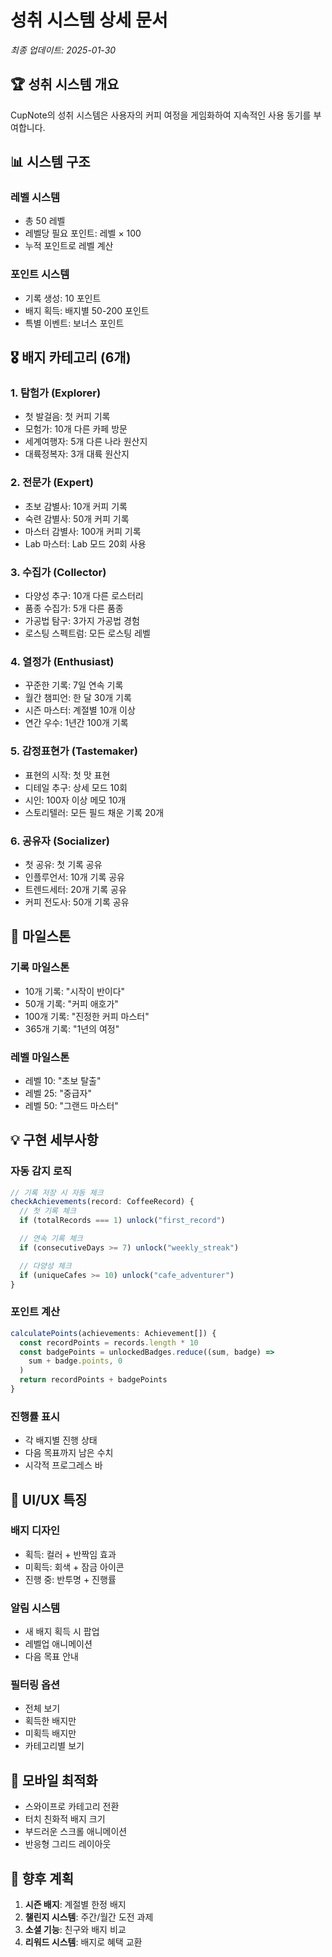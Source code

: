 # 성취 시스템 상세 문서

_최종 업데이트: 2025-01-30_

## 🏆 성취 시스템 개요

CupNote의 성취 시스템은 사용자의 커피 여정을 게임화하여 지속적인 사용 동기를 부여합니다.

## 📊 시스템 구조

### **레벨 시스템**

- 총 50 레벨
- 레벨당 필요 포인트: 레벨 × 100
- 누적 포인트로 레벨 계산

### **포인트 시스템**

- 기록 생성: 10 포인트
- 배지 획득: 배지별 50-200 포인트
- 특별 이벤트: 보너스 포인트

## 🎖️ 배지 카테고리 (6개)

### 1. **탐험가 (Explorer)**

- 첫 발걸음: 첫 커피 기록
- 모험가: 10개 다른 카페 방문
- 세계여행자: 5개 다른 나라 원산지
- 대륙정복자: 3개 대륙 원산지

### 2. **전문가 (Expert)**

- 초보 감별사: 10개 커피 기록
- 숙련 감별사: 50개 커피 기록
- 마스터 감별사: 100개 커피 기록
- Lab 마스터: Lab 모드 20회 사용

### 3. **수집가 (Collector)**

- 다양성 추구: 10개 다른 로스터리
- 품종 수집가: 5개 다른 품종
- 가공법 탐구: 3가지 가공법 경험
- 로스팅 스펙트럼: 모든 로스팅 레벨

### 4. **열정가 (Enthusiast)**

- 꾸준한 기록: 7일 연속 기록
- 월간 챔피언: 한 달 30개 기록
- 시즌 마스터: 계절별 10개 이상
- 연간 우수: 1년간 100개 기록

### 5. **감정표현가 (Tastemaker)**

- 표현의 시작: 첫 맛 표현
- 디테일 추구: 상세 모드 10회
- 시인: 100자 이상 메모 10개
- 스토리텔러: 모든 필드 채운 기록 20개

### 6. **공유자 (Socializer)**

- 첫 공유: 첫 기록 공유
- 인플루언서: 10개 기록 공유
- 트렌드세터: 20개 기록 공유
- 커피 전도사: 50개 기록 공유

## 🎯 마일스톤

### **기록 마일스톤**

- 10개 기록: "시작이 반이다"
- 50개 기록: "커피 애호가"
- 100개 기록: "진정한 커피 마스터"
- 365개 기록: "1년의 여정"

### **레벨 마일스톤**

- 레벨 10: "초보 탈출"
- 레벨 25: "중급자"
- 레벨 50: "그랜드 마스터"

## 💡 구현 세부사항

### **자동 감지 로직**

```typescript
// 기록 저장 시 자동 체크
checkAchievements(record: CoffeeRecord) {
  // 첫 기록 체크
  if (totalRecords === 1) unlock("first_record")

  // 연속 기록 체크
  if (consecutiveDays >= 7) unlock("weekly_streak")

  // 다양성 체크
  if (uniqueCafes >= 10) unlock("cafe_adventurer")
}
```

### **포인트 계산**

```typescript
calculatePoints(achievements: Achievement[]) {
  const recordPoints = records.length * 10
  const badgePoints = unlockedBadges.reduce((sum, badge) =>
    sum + badge.points, 0
  )
  return recordPoints + badgePoints
}
```

### **진행률 표시**

- 각 배지별 진행 상태
- 다음 목표까지 남은 수치
- 시각적 프로그레스 바

## 🎨 UI/UX 특징

### **배지 디자인**

- 획득: 컬러 + 반짝임 효과
- 미획득: 회색 + 잠금 아이콘
- 진행 중: 반투명 + 진행률

### **알림 시스템**

- 새 배지 획득 시 팝업
- 레벨업 애니메이션
- 다음 목표 안내

### **필터링 옵션**

- 전체 보기
- 획득한 배지만
- 미획득 배지만
- 카테고리별 보기

## 📱 모바일 최적화

- 스와이프로 카테고리 전환
- 터치 친화적 배지 크기
- 부드러운 스크롤 애니메이션
- 반응형 그리드 레이아웃

## 🔮 향후 계획

1. **시즌 배지**: 계절별 한정 배지
2. **챌린지 시스템**: 주간/월간 도전 과제
3. **소셜 기능**: 친구와 배지 비교
4. **리워드 시스템**: 배지로 혜택 교환
